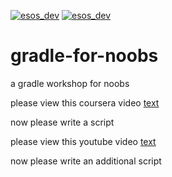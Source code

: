 [![esos_dev](https://s3.amazonaws.com/dev.pstrs.xcut.me/4.99.svg)](http://localhost:3000/subscribe/shaharsol/gradle-for-noobs)
[![esos_dev](https://img.shields.io/badge/Enterprise%20Support%20Available-%2410%2Fm-green.svg)](http://localhost:3000/subscribe/shaharsol/gradle-for-noobs)
# gradle-for-noobs
a gradle workshop for noobs

please view this coursera video [text](http://coursera.com/abv)

now please write a script

please view this youtube video [text](http://youtube.com/abv)

now please write an additional script
